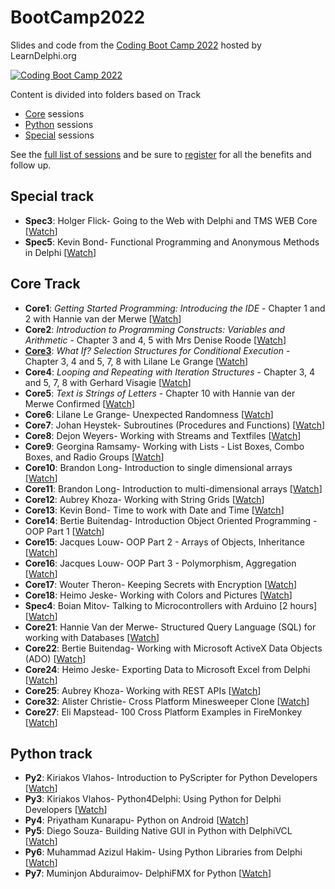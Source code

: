 # BootCamp2022

Slides and code from the [Coding Boot Camp 2022](https://learndelphi.org/boot-camp-2022/) hosted by LearnDelphi.org

[![Coding Boot Camp 2022](https://user-images.githubusercontent.com/821930/186466470-3d57fd46-80da-4531-b091-47289e17a3bc.png)](https://learndelphi.org/boot-camp-2022/)

Content is divided into folders based on Track

* [Core](https://github.com/LearnDelphiorg/BootCamp2022/tree/main/Core) sessions
* [Python](https://github.com/LearnDelphiorg/BootCamp2022/tree/main/Python) sessions
* [Special](https://github.com/LearnDelphiorg/BootCamp2022/tree/main/Special) sessions

See the [full list of sessions](https://learndelphi.org/boot-camp-2022/schedule/) and be sure to [register](https://lp.embarcadero.com/coding-boot-camp-2022-registration) for all the benefits and follow up.

## Special track

* **Spec3**: 	Holger Flick-		Going to the Web with Delphi and TMS WEB Core			[[Watch](https://youtu.be/b0EUAjT4TKw)]
* **Spec5**: 	Kevin Bond-		Functional Programming and Anonymous Methods in Delphi		[[Watch](https://youtu.be/8ozhf7hb5RQ)]

## Core Track

* **Core1**: _Getting Started Programming: Introducing the IDE_ - Chapter 1 and 2 with Hannie van der Merwe [[Watch](https://youtu.be/TqDc6i72g4c)]
* **Core2**: _Introduction to Programming Constructs: Variables and Arithmetic_ - Chapter 3 and 4, 5 with Mrs Denise Roode [[Watch](https://youtu.be/EZq9CE4Uu6M)]
* **[Core3](https://github.com/LearnDelphiorg/BootCamp2022/tree/main/Core/Core3%20-%20Selection%20Structures%20for%20Conditional%20Execution)**: _What If? Selection Structures for Conditional Execution_	- Chapter 3, 4 and 5, 7, 8 with Lilane Le Grange [[Watch](https://youtu.be/y62GTUBix4Y)]
* **Core4**: _Looping and Repeating with Iteration Structures_	- Chapter 3, 4 and 5, 7, 8 with Gerhard Visagie [[Watch](https://youtu.be/WL_kAYeuaTQ)]
* **Core5**: _Text is Strings of Letters_ - Chapter 10 with Hannie van der Merwe	Confirmed	[[Watch](https://youtu.be/7auX8kaCo2w)]
* **Core6**: 	Lilane Le Grange-	Unexpected Randomness						[[Watch](https://youtu.be/L3DKww63UBM)]
* **Core7**: 	Johan Heystek-		Subroutines (Procedures and Functions)				[[Watch](https://youtu.be/XXLhtCT8tto)]
* **Core8**: 	Dejon Weyers-		Working with Streams and Textfiles				[[Watch](https://youtu.be/N_PZ6WxokmA)]
* **Core9**: 	Georgina Ramsamy-	Working with Lists - List Boxes, Combo Boxes, and Radio Groups	[[Watch](https://youtu.be/c9o4t-vLzc4)]
* **Core10**: 	Brandon Long-		Introduction to single dimensional arrays			[[Watch](https://youtu.be/BWumNbR3epQ)]
* **Core11**: 	Brandon Long-		Introduction to multi-dimensional arrays			[[Watch](https://youtu.be/OxcwJ4hqLLQ)]
* **Core12**: 	Aubrey Khoza-		Working with String Grids					[[Watch](https://youtu.be/fl7cAYb1FMY)]
* **Core13**: 	Kevin Bond-		Time to work with Date and Time					[[Watch](https://youtu.be/MQR20Y2_WQQ)]
* **Core14**: 	Bertie Buitendag-	Introduction Object Oriented Programming - OOP Part 1		[[Watch](https://youtu.be/bz1DXRUM0ko)]
* **Core15**: 	Jacques Louw-		OOP Part 2 - Arrays of Objects, Inheritance			[[Watch](https://youtu.be/zb7r9hMXV9I)]
* **Core16**: 	Jacques Louw-		OOP Part 3 - Polymorphism, Aggregation				[[Watch](https://youtu.be/1Bl5q1xQLRk)]
* **Core17**: 	Wouter Theron-		Keeping Secrets with Encryption					[[Watch](https://youtu.be/bmVFWm6kT4g)]
* **Core18**: 	Heimo Jeske-		Working with Colors and Pictures				[[Watch](https://youtu.be/rXxJds8qG0g)]
* **Spec4**: 	Boian Mitov-		Talking to Microcontrollers with Arduino [2 hours]		[[Watch](https://youtu.be/tK2M3LiXj6A)]
* **Core21**: 	Hannie Van der Merwe-	Structured Query Language (SQL) for working with Databases	[[Watch](https://youtu.be/oXBBOGEo9tg)]
* **Core22**: 	Bertie Buitendag-	Working with Microsoft ActiveX Data Objects (ADO)		[[Watch](https://youtu.be/o6yVxwi0QBA)]
* **Core24**: 	Heimo Jeske-		Exporting Data to Microsoft Excel from Delphi			[[Watch](https://youtu.be/Dg_17dfhqHo)]
* **Core25**: 	Aubrey Khoza-		Working with REST APIs						[[Watch](https://youtu.be/C2EqpkOwHGg)]
* **Core32**: 	Alister Christie-	Cross Platform Minesweeper Clone				[[Watch](https://youtu.be/OZaeME7ErhM)]
* **Core27**: 	Eli Mapstead-		100 Cross Platform Examples in FireMonkey			[[Watch](https://youtu.be/-BtdI5KwmPc)]

## Python track

* **Py2**: 	Kiriakos Vlahos-	Introduction to PyScripter for Python Developers		[[Watch](https://youtu.be/I3zcepgPxkA)]
* **Py3**: 	Kiriakos Vlahos-	Python4Delphi: Using Python for Delphi Developers		[[Watch](https://youtu.be/znpSJPUGwLo)]
* **Py4**: 	Priyatham Kunarapu-	Python on Android						[[Watch](https://youtu.be/txBHUa5M10E)]
* **Py5**: 	Diego Souza-		Building Native GUI in Python with DelphiVCL			[[Watch](https://youtu.be/dAbCHv0f_qQ)]
* **Py6**: 	Muhammad Azizul Hakim-	Using Python Libraries from Delphi				[[Watch](https://youtu.be/j2xugHg_Msc)]
* **Py7**: 	Muminjon Abduraimov-	DelphiFMX for Python						[[Watch](https://youtu.be/_1BgB5UiRLc)]
